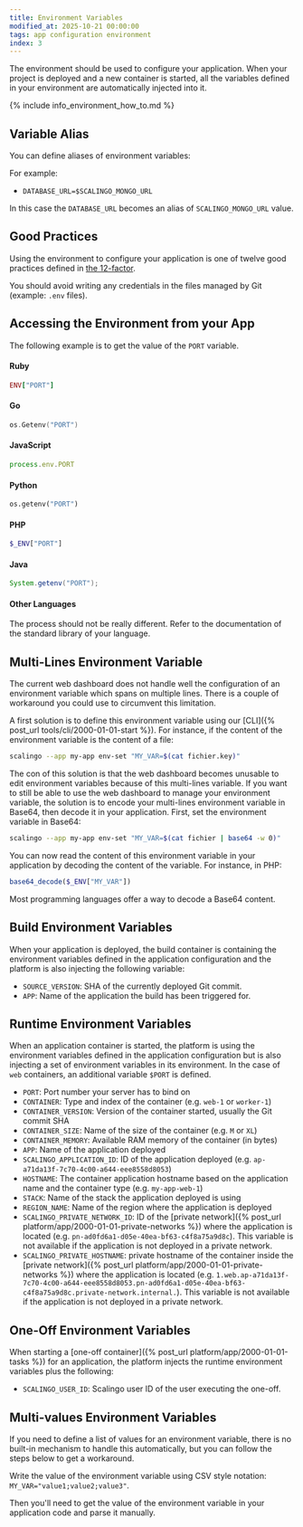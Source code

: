 ```yaml
---
title: Environment Variables
modified_at: 2025-10-21 00:00:00
tags: app configuration environment
index: 3
---
```


The environment should be used to configure your application. When your
project is deployed and a new container is started, all the variables defined
in your environment are automatically injected into it.

{% include info_environment_how_to.md %}

## Variable Alias

You can define aliases of environment variables:

For example:

* `DATABASE_URL=$SCALINGO_MONGO_URL`

In this case the `DATABASE_URL` becomes an alias of `SCALINGO_MONGO_URL` value.

## Good Practices

Using the environment to configure your application is one of twelve good practices
defined in [the 12-factor](https://12factor.net/).

You should avoid writing any credentials in the files managed by Git (example: `.env` files).

## Accessing the Environment from your App

The following example is to get the value of the `PORT` variable.

#### Ruby

```ruby
ENV["PORT"]
```

#### Go

```go
os.Getenv("PORT")
```

#### JavaScript

```js
process.env.PORT
```

#### Python

```python
os.getenv("PORT")
```

#### PHP

```php
$_ENV["PORT"]
```

#### Java

```java
System.getenv("PORT");
```

#### Other Languages

The process should not be really different. Refer to the documentation of the standard library of your language.

## Multi-Lines Environment Variable

The current web dashboard does not handle well the configuration of an environment variable which spans on multiple lines. There is a couple of workaround you could use to circumvent this limitation.

A first solution is to define this environment variable using our [CLI]({% post_url tools/cli/2000-01-01-start %}). For instance, if the content of the environment variable is the content of a file:

```bash
scalingo --app my-app env-set "MY_VAR=$(cat fichier.key)"
```

The con of this solution is that the web dashboard becomes unusable to edit environment variables because of this multi-lines variable. If you want to still be able to use the web dashboard to manage your environment variable, the solution is to encode your multi-lines environment variable in Base64, then decode it in your application. First, set the environment variable in Base64:

```bash
scalingo --app my-app env-set "MY_VAR=$(cat fichier | base64 -w 0)"
```

You can now read the content of this environment variable in your application by decoding the content of the variable. For instance, in PHP:

```php
base64_decode($_ENV["MY_VAR"])
```

Most programming languages offer a way to decode a Base64 content.

## Build Environment Variables

When your application is deployed, the build container is containing the environment
variables defined in the application configuration and the platform is also injecting
the following variable:

* `SOURCE_VERSION`: SHA of the currently deployed Git commit.
* `APP`: Name of the application the build has been triggered for.

## Runtime Environment Variables

When an application container is started, the platform is using the environment
variables defined in the application configuration but is also injecting a set of
environment variables in its environment. In the case of `web` containers, an
additional variable `$PORT` is defined.

* `PORT`: Port number your server has to bind on
* `CONTAINER`: Type and index of the container (e.g. `web-1` or `worker-1`)
* `CONTAINER_VERSION`: Version of the container started, usually the Git commit SHA
* `CONTAINER_SIZE`: Name of the size of the container (e.g. `M` or `XL`)
* `CONTAINER_MEMORY`: Available RAM memory of the container (in bytes)
* `APP`: Name of the application deployed
* `SCALINGO_APPLICATION_ID`: ID of the application deployed (e.g. `ap-a71da13f-7c70-4c00-a644-eee8558d8053`)
* `HOSTNAME`: The container application hostname based on the application name and the container type (e.g. `my-app-web-1`)
* `STACK`: Name of the stack the application deployed is using
* `REGION_NAME`: Name of the region where the application is deployed
* `SCALINGO_PRIVATE_NETWORK_ID`: ID of the [private network]({% post_url platform/app/2000-01-01-private-networks %}) where the application is located (e.g. `pn-ad0fd6a1-d05e-40ea-bf63-c4f8a75a9d8c`). This variable is not available if the application is not deployed in a private network.
* `SCALINGO_PRIVATE_HOSTNAME`: private hostname of the container inside the [private network]({% post_url platform/app/2000-01-01-private-networks %}) where the application is located (e.g. <code>1.<span class="domain-name-ct">web</span>.<span class="domain-name-ap">ap-a71da13f-7c70-4c00-a644-eee8558d8053</span>.<span class="domain-name-pn">pn-ad0fd6a1-d05e-40ea-bf63-c4f8a75a9d8c</span>.<span class="domain-name-nid">private-network.internal.</span></code>). This variable is not available if the application is not deployed in a private network.

## One-Off Environment Variables

When starting a [one-off container]({% post_url platform/app/2000-01-01-tasks
%}) for an application, the platform injects the runtime environment variables
plus the following:

* `SCALINGO_USER_ID`: Scalingo user ID of the user executing the one-off.

## Multi-values Environment Variables

If you need to define a list of values for an environment variable, there is no built-in mechanism to handle this automatically, but you can follow the steps below to get a workaround.

Write the value of the environment variable using CSV style notation: `MY_VAR="value1;value2;value3"`.

Then you'll need to get the value of the environment variable in your application code and parse it manually.
